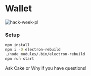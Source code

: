 # Wallet

![hack-week-pl](https://user-images.githubusercontent.com/310223/106880787-a46f9800-6691-11eb-93c0-11704488e7e2.png)

### Setup

```sh
npm install
npm i -D electron-rebuild
./node_modules/.bin/electron-rebuild
npm run start
```

Ask Cake or Why if you have questions!